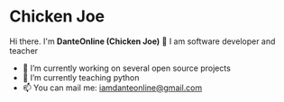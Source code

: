 # Chicken Joe

Hi there. I'm **DanteOnline (Chicken Joe)** 👋
I am software developer and teacher

- 🔭 I’m currently working on several open source projects
- 🌱 I’m currently teaching python
- 📫 You can mail me: iamdanteonline@gmail.com

